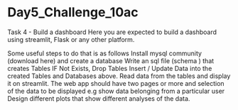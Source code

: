 # Day5_Challenge_10ac
Task 4 - Build a dashboard
Here you are expected to build a dashboard using streamlit, Flask or any other platform.


Some useful steps to do that is as follows
Install mysql community (download here) and create a database
Write an sql file (schema ) that creates Tables IF Not Exists, Drop Tables
Insert / Update Data into the created Tables and Databases above.
Read data from the tables and display it on streamlit.
The web app should have two pages or more and selection of the data to be displayed e.g show data belonging from a particular user
Design different plots that show different analyses of the data.
